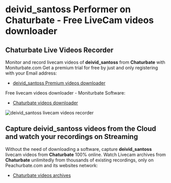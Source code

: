 # deivid_santoss Performer on Chaturbate - Free LiveCam videos downloader

## Chaturbate Live Videos Recorder

Monitor and record livecam videos of **deivid_santoss** from **Chaturbate** with Moniturbate.com
Get a premium trial for free by just and only registering with your Email address:
* [deivid_santoss Premium videos downloader](https://moniturbate.com/request-demo-licence-key.html)

Free livecam videos downloader - Moniturbate Software:
* [Chaturbate videos downloader](https://moniturbate.com/moniturbate-download-software.html)

![deivid_santoss livecam videos recorder](https://peachurnet.com/templates/moniturbate-software.png)


## Capture deivid_santoss videos from the Cloud and watch your recordings on Streaming

Without the need of downloading a software, capture **deivid_santoss** livecam videos from **Chaturbate** 100% online.
Watch Livecam archives from **Chaturbate** unlimitedly from thousands of existing recordings, only on Peachurbate.com and its websites network:
* [Chaturbate videos archives](https://peachurnet.com/)